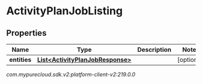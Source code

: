 # ActivityPlanJobListing


## Properties

| Name | Type | Description | Notes |
| ------------ | ------------- | ------------- | ------------- |
| **entities** | [**List&lt;ActivityPlanJobResponse&gt;**](ActivityPlanJobResponse) |  |  [optional] |




_com.mypurecloud.sdk.v2:platform-client-v2:219.0.0_
